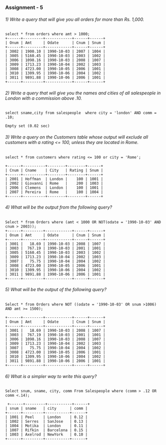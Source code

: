 ### Assignment - 5



###### 1) Write a query that will give you all orders for more than Rs. 1,000.

```
select * from orders where amt > 1000; 
+------+---------+------------+------+------+
| Onum | Amt     | Odate      | Cnum | Snum |
+------+---------+------------+------+------+
| 3002 | 1900.10 | 1990-10-03 | 2007 | 1004 |
| 3005 | 5160.45 | 1990-10-03 | 2003 | 1002 |
| 3006 | 1098.16 | 1990-10-03 | 2008 | 1007 |
| 3009 | 1713.23 | 1990-10-04 | 2002 | 1003 |
| 3008 | 4723.00 | 1990-10-05 | 2006 | 1001 |
| 3010 | 1309.95 | 1990-10-06 | 2004 | 1002 |
| 3011 | 9891.88 | 1990-10-06 | 2006 | 1001 |
+------+---------+------------+------+------+
```





###### 2) Write a query that will give you the names and cities of all salespeople in London with a commission above .10. 

```
select sname,city from salespeople  where city = 'london' AND comm = .10;

Empty set (0.02 sec)
```





###### 3) Write a query on the Customers table whose output will exclude all customers with a rating <= 100, unless they are located in Rome. 

```
select * from customers where rating <= 100 or city = 'Rome';

+------+----------+--------+--------+------+
| Cnum | Cname    | City   | Rating | Snum |
+------+----------+--------+--------+------+
| 2001 | Hoffman  | London |    100 | 1001 |
| 2002 | Giovanni | Rome   |    200 | 1003 |
| 2006 | Clemens  | London |    100 | 1001 |
| 2007 | Pereira  | Rome   |    100 | 1004 |
+------+----------+--------+--------+------+
```





###### 4) What will be the output from the following query?

```
Select * from Orders where (amt < 1000 OR NOT(odate = '1990-10-03' AND cnum > 2003));
+------+---------+------------+------+------+
| Onum | Amt     | Odate      | Cnum | Snum |
+------+---------+------------+------+------+
| 3001 |   18.69 | 1990-10-03 | 2008 | 1007 |
| 3003 |  767.19 | 1990-10-03 | 2001 | 1001 |
| 3005 | 5160.45 | 1990-10-03 | 2003 | 1002 |
| 3009 | 1713.23 | 1990-10-04 | 2002 | 1003 |
| 3007 |   75.75 | 1990-10-04 | 2004 | 1002 |
| 3008 | 4723.00 | 1990-10-05 | 2006 | 1001 |
| 3010 | 1309.95 | 1990-10-06 | 2004 | 1002 |
| 3011 | 9891.88 | 1990-10-06 | 2006 | 1001 |
+------+---------+------------+------+------+
```





###### 5) What will be the output of the following query?  

```
Select * from Orders where NOT ((odate = '1990-10-03' OR snum >1006) AND amt >= 1500);

+------+---------+------------+------+------+
| Onum | Amt     | Odate      | Cnum | Snum |
+------+---------+------------+------+------+
| 3001 |   18.69 | 1990-10-03 | 2008 | 1007 |
| 3003 |  767.19 | 1990-10-03 | 2001 | 1001 |
| 3006 | 1098.16 | 1990-10-03 | 2008 | 1007 |
| 3009 | 1713.23 | 1990-10-04 | 2002 | 1003 |
| 3007 |   75.75 | 1990-10-04 | 2004 | 1002 |
| 3008 | 4723.00 | 1990-10-05 | 2006 | 1001 |
| 3010 | 1309.95 | 1990-10-06 | 2004 | 1002 |
| 3011 | 9891.88 | 1990-10-06 | 2006 | 1001 |
+------+---------+------------+------+------+ 
```





###### 6) What is a simpler way to write this query? 

```
Select snum, sname, city, comm From Salespeople where (comm > .12 OR comm <.14);

 +------+---------+-----------+------+
| snum | sname   | city      | comm |
+------+---------+-----------+------+
| 1001 | Peel    | London    | 0.12 |
| 1002 | Serres  | SanJose   | 0.13 |
| 1004 | Motika  | London    | 0.11 |
| 1007 | Rifkin  | Barcelona | 0.15 |
| 1003 | Axelrod | NewYork   | 0.10 |
+------+---------+-----------+------+
```

